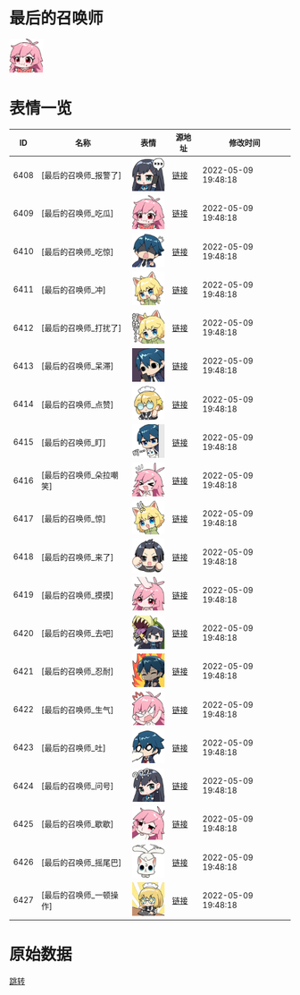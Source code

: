 # 最后的召唤师

<img src="./cover.png" height="60" alt="cover" />

# 表情一览

|ID|名称|表情|源地址|修改时间|
|----|----|----|----|----|
|6408|[最后的召唤师_报警了]|<img src="./pic/006408_%5B最后的召唤师_报警了%5D.png" height="60" alt="报警了"/>|[链接](http://i0.hdslb.com/bfs/emote/cb564521e30441b67082dde4e70d145a1508722a.png)|2022-05-09 19:48:18|
|6409|[最后的召唤师_吃瓜]|<img src="./pic/006409_%5B最后的召唤师_吃瓜%5D.png" height="60" alt="吃瓜"/>|[链接](http://i0.hdslb.com/bfs/emote/72007fc6e0cbc2b2c13b8c3971e333708024785a.png)|2022-05-09 19:48:18|
|6410|[最后的召唤师_吃惊]|<img src="./pic/006410_%5B最后的召唤师_吃惊%5D.png" height="60" alt="吃惊"/>|[链接](http://i0.hdslb.com/bfs/emote/374de373ba1e4e3248bddc3cd36148020c19d5da.png)|2022-05-09 19:48:18|
|6411|[最后的召唤师_冲]|<img src="./pic/006411_%5B最后的召唤师_冲%5D.png" height="60" alt="冲"/>|[链接](http://i0.hdslb.com/bfs/emote/7bed69fbf87e04482d8eea66f768d6b882e444c6.png)|2022-05-09 19:48:18|
|6412|[最后的召唤师_打扰了]|<img src="./pic/006412_%5B最后的召唤师_打扰了%5D.png" height="60" alt="打扰了"/>|[链接](http://i0.hdslb.com/bfs/emote/77d4f755412d33e1b61fa3d6430f21d29190a948.png)|2022-05-09 19:48:18|
|6413|[最后的召唤师_呆滞]|<img src="./pic/006413_%5B最后的召唤师_呆滞%5D.png" height="60" alt="呆滞"/>|[链接](http://i0.hdslb.com/bfs/emote/848110ae69c3eb02a9acfb904619c09de6b140d4.png)|2022-05-09 19:48:18|
|6414|[最后的召唤师_点赞]|<img src="./pic/006414_%5B最后的召唤师_点赞%5D.png" height="60" alt="点赞"/>|[链接](http://i0.hdslb.com/bfs/emote/f227db5f06de09563e1f246ae8664815b3edab81.png)|2022-05-09 19:48:18|
|6415|[最后的召唤师_盯]|<img src="./pic/006415_%5B最后的召唤师_盯%5D.png" height="60" alt="盯"/>|[链接](http://i0.hdslb.com/bfs/emote/a311f13a02b4d2e6a013dcd5e36c72989ad7f016.png)|2022-05-09 19:48:18|
|6416|[最后的召唤师_朵拉嘲笑]|<img src="./pic/006416_%5B最后的召唤师_朵拉嘲笑%5D.png" height="60" alt="朵拉嘲笑"/>|[链接](http://i0.hdslb.com/bfs/emote/80aeb3f255c95bbb9eb1beab164966071238955c.png)|2022-05-09 19:48:18|
|6417|[最后的召唤师_惊]|<img src="./pic/006417_%5B最后的召唤师_惊%5D.png" height="60" alt="惊"/>|[链接](http://i0.hdslb.com/bfs/emote/75236abe786ddf56a79ad20e136ce2347cdc21a6.png)|2022-05-09 19:48:18|
|6418|[最后的召唤师_来了]|<img src="./pic/006418_%5B最后的召唤师_来了%5D.png" height="60" alt="来了"/>|[链接](http://i0.hdslb.com/bfs/emote/be9d6cb75d1c4a7acaf1e14576c6cebe490de503.png)|2022-05-09 19:48:18|
|6419|[最后的召唤师_摸摸]|<img src="./pic/006419_%5B最后的召唤师_摸摸%5D.png" height="60" alt="摸摸"/>|[链接](http://i0.hdslb.com/bfs/emote/808b65dddecd55c06bde59080823f60030b6be98.png)|2022-05-09 19:48:18|
|6420|[最后的召唤师_去吧]|<img src="./pic/006420_%5B最后的召唤师_去吧%5D.png" height="60" alt="去吧"/>|[链接](http://i0.hdslb.com/bfs/emote/8887938ae63cdb1ba314f7c7b5bc8bf6ec73aa9e.png)|2022-05-09 19:48:18|
|6421|[最后的召唤师_忍耐]|<img src="./pic/006421_%5B最后的召唤师_忍耐%5D.png" height="60" alt="忍耐"/>|[链接](http://i0.hdslb.com/bfs/emote/07b0a900ece89d1eebe96529b1b72d5ef9143d5a.png)|2022-05-09 19:48:18|
|6422|[最后的召唤师_生气]|<img src="./pic/006422_%5B最后的召唤师_生气%5D.png" height="60" alt="生气"/>|[链接](http://i0.hdslb.com/bfs/emote/8c4aeebeac43fb982ee8135ece282be14d78ef0d.png)|2022-05-09 19:48:18|
|6423|[最后的召唤师_吐]|<img src="./pic/006423_%5B最后的召唤师_吐%5D.png" height="60" alt="吐"/>|[链接](http://i0.hdslb.com/bfs/emote/232f77dc9ded3fc86381e0924b4f159779cec87a.png)|2022-05-09 19:48:18|
|6424|[最后的召唤师_问号]|<img src="./pic/006424_%5B最后的召唤师_问号%5D.png" height="60" alt="问号"/>|[链接](http://i0.hdslb.com/bfs/emote/06e19dcaf0a9e36d4198882528fee68da6ccd8c9.png)|2022-05-09 19:48:18|
|6425|[最后的召唤师_歇歇]|<img src="./pic/006425_%5B最后的召唤师_歇歇%5D.png" height="60" alt="歇歇"/>|[链接](http://i0.hdslb.com/bfs/emote/63e50835bad0184129e9382df435efbf6b29a3b0.png)|2022-05-09 19:48:18|
|6426|[最后的召唤师_摇尾巴]|<img src="./pic/006426_%5B最后的召唤师_摇尾巴%5D.png" height="60" alt="摇尾巴"/>|[链接](http://i0.hdslb.com/bfs/emote/969dcad234fc6313ba3da64b558a8a7085625502.png)|2022-05-09 19:48:18|
|6427|[最后的召唤师_一顿操作]|<img src="./pic/006427_%5B最后的召唤师_一顿操作%5D.png" height="60" alt="一顿操作"/>|[链接](http://i0.hdslb.com/bfs/emote/5d0a563a3083becb9ce2d0c5bccb591edfcc0031.png)|2022-05-09 19:48:18|

# 原始数据

[跳转](./raw.json)

